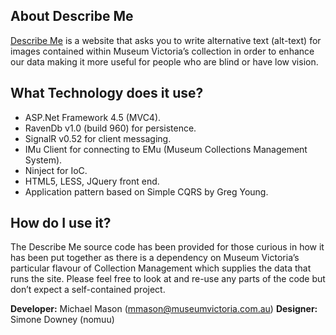 ## About Describe Me 
[Describe Me](http://describeme.museumvictoria.com.au/) is a website that asks you to write alternative text (alt-text) for images contained within Museum Victoria’s collection in order to enhance our data making it more useful for people who are blind or have low vision.

## What Technology does it use?
* ASP.Net Framework 4.5 (MVC4).
* RavenDb v1.0 (build 960) for persistence.
* SignalR v0.52 for client messaging.
* IMu Client for connecting to EMu (Museum Collections Management System).
* Ninject for IoC.
* HTML5, LESS, JQuery front end.
* Application pattern based on Simple CQRS by Greg Young.

## How do I use it?
The Describe Me source code has been provided for those curious in how it has been put together as there is a dependency on Museum Victoria’s particular flavour of Collection Management which supplies the data that runs the site.  Please feel free to look at and re-use any parts of the code but don’t expect a self-contained project.

**Developer:** Michael Mason (mmason@museumvictoria.com.au)
**Designer:** Simone Downey (nomuu)
